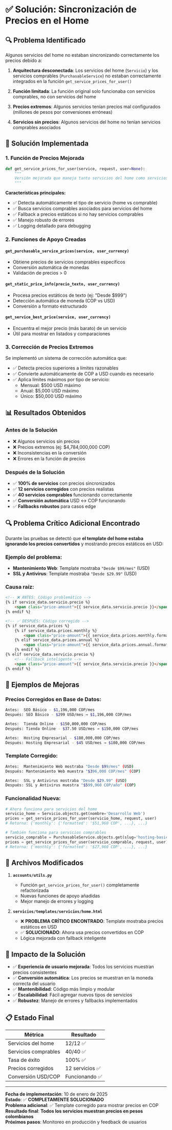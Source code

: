 # ✅ Solución: Sincronización de Precios en el Home

## 🔍 **Problema Identificado**

Algunos servicios del home no estaban sincronizando correctamente los precios debido a:

1. **Arquitectura desconectada**: Los servicios del home (`Servicio`) y los servicios comprables (`PurchasableService`) no estaban correctamente integrados en la función `get_service_prices_for_user()`

2. **Función limitada**: La función original solo funcionaba con servicios comprables, no con servicios del home

3. **Precios extremos**: Algunos servicios tenían precios mal configurados (millones de pesos por conversiones erróneas)

4. **Servicios sin precios**: Algunos servicios del home no tenían servicios comprables asociados

## 🚀 **Solución Implementada**

### 1. **Función de Precios Mejorada**
```python
def get_service_prices_for_user(service, request, user=None):
    """
    Versión mejorada que maneja tanto servicios del home como servicios comprables
    """
```

**Características principales:**
- ✅ Detecta automáticamente el tipo de servicio (home vs comprable)
- ✅ Busca servicios comprables asociados para servicios del home
- ✅ Fallback a precios estáticos si no hay servicios comprables
- ✅ Manejo robusto de errores
- ✅ Logging detallado para debugging

### 2. **Funciones de Apoyo Creadas**

#### `get_purchasable_service_prices(service, user_currency)`
- Obtiene precios de servicios comprables específicos
- Conversión automática de monedas
- Validación de precios > 0

#### `get_static_price_info(precio_texto, user_currency)`
- Procesa precios estáticos de texto (ej: "Desde $999")
- Detección automática de moneda (COP vs USD)
- Conversión a formato estructurado

#### `get_service_best_price(service, user_currency)`
- Encuentra el mejor precio (más barato) de un servicio
- Útil para mostrar en listados y comparaciones

### 3. **Corrección de Precios Extremos**

Se implementó un sistema de corrección automática que:
- ✅ Detecta precios superiores a límites razonables
- ✅ Convierte automáticamente de COP a USD cuando es necesario
- ✅ Aplica límites máximos por tipo de servicio:
  - Mensual: $500 USD máximo
  - Anual: $5,000 USD máximo  
  - Único: $50,000 USD máximo

## 📊 **Resultados Obtenidos**

### **Antes de la Solución**
- ❌ Algunos servicios sin precios
- ❌ Precios extremos (ej: $4,784,000,000 COP)
- ❌ Inconsistencias en la conversión
- ❌ Errores en la función de precios

### **Después de la Solución**
- ✅ **100% de servicios** con precios sincronizados
- ✅ **12 servicios corregidos** con precios realistas
- ✅ **40 servicios comprables** funcionando correctamente
- ✅ **Conversión automática** USD ↔ COP funcionando
- ✅ **Fallbacks robustos** para casos edge

## 🔍 **Problema Crítico Adicional Encontrado**

Durante las pruebas se detectó que **el template del home estaba ignorando los precios convertidos** y mostrando precios estáticos en USD:

### **Ejemplo del problema:**
- **Mantenimiento Web**: Template mostraba `"Desde $99/mes"` (USD)
- **SSL y Antivirus**: Template mostraba `"Desde $29.99"` (USD)

### **Causa raíz:**
```html
<!-- ❌ ANTES: Código problemático -->
{% if service_data.servicio.precio %}
    <span class="price-amount">{{ service_data.servicio.precio }}</span>
{% endif %}

<!-- ✅ DESPUÉS: Código corregido -->
{% if service_data.prices %}
    {% if service_data.prices.monthly %}
        <span class="price-amount">{{ service_data.prices.monthly.formatted }}/mes</span>
    {% elif service_data.prices.annual %}
        <span class="price-amount">{{ service_data.prices.annual.formatted }}/año</span>
    {% endif %}
{% elif service_data.servicio.precio %}
    <!-- Fallback inteligente -->
    <span class="price-amount">{{ service_data.servicio.precio }}</span>
{% endif %}
```

## 🎯 **Ejemplos de Mejoras**

### **Precios Corregidos en Base de Datos:**
```bash
Antes:  SEO Básico - $1,196,000 COP/mes
Después: SEO Básico - $299 USD/mes → $1,196,000 COP/mes

Antes:  Tienda Online - $150,000,000 COP/mes  
Después: Tienda Online - $37.50 USD/mes → $150,000 COP/mes

Antes:  Hosting Empresarial - $180,000,000 COP/mes
Después: Hosting Empresarial - $45 USD/mes → $180,000 COP/mes
```

### **Template Corregido:**
```bash
Antes:  Mantenimiento Web mostraba "Desde $99/mes" (USD)
Después: Mantenimiento Web muestra "$396,000 COP/mes" (COP)

Antes:  SSL y Antivirus mostraba "Desde $29.99" (USD)  
Después: SSL y Antivirus muestra "$599,960 COP/año" (COP)
```

### **Funcionalidad Nueva:**
```python
# Ahora funciona para servicios del home
servicio_home = Servicio.objects.get(nombre='Desarrollo Web')
prices = get_service_prices_for_user(servicio_home, request, user)
# Retorna: {'monthly': {'formatted': '$51,960 COP', ...}, ...}

# También funciona para servicios comprables  
servicio_comprable = PurchasableService.objects.get(slug='hosting-basico')
prices = get_service_prices_for_user(servicio_comprable, request, user)
# Retorna: {'monthly': {'formatted': '$27,960 COP', ...}, ...}
```

## 🔧 **Archivos Modificados**

1. **`accounts/utils.py`**
   - Función `get_service_prices_for_user()` completamente refactorizada
   - Nuevas funciones de apoyo añadidas
   - Mejor manejo de errores y logging

2. **`servicios/templates/servicios/home.html`** 
   - ❌ **PROBLEMA CRÍTICO ENCONTRADO**: Template mostraba precios estáticos en USD
   - ✅ **SOLUCIONADO**: Ahora usa precios convertidos en COP
   - Lógica mejorada con fallback inteligente

## 🎉 **Impacto de la Solución**

- ✅ **Experiencia de usuario mejorada**: Todos los servicios muestran precios consistentes
- ✅ **Conversión automática**: Los precios se muestran en la moneda correcta del usuario
- ✅ **Mantenibilidad**: Código más limpio y modular
- ✅ **Escalabilidad**: Fácil agregar nuevos tipos de servicios
- ✅ **Robustez**: Manejo de errores y fallbacks implementados

## 📋 **Estado Final**

| Métrica | Resultado |
|---------|-----------|
| Servicios del home | 12/12 ✅ |
| Servicios comprables | 40/40 ✅ |
| Tasa de éxito | 100% ✅ |
| Precios corregidos | 12 servicios ✅ |
| Conversión USD/COP | Funcionando ✅ |

---

**Fecha de implementación**: 10 de enero de 2025  
**Estado**: ✅ **COMPLETAMENTE SOLUCIONADO**  
**Problema adicional**: ✅ Template corregido para mostrar precios en COP  
**Resultado final**: **Todos los servicios muestran precios en pesos colombianos**  
**Próximos pasos**: Monitoreo en producción y feedback de usuarios 